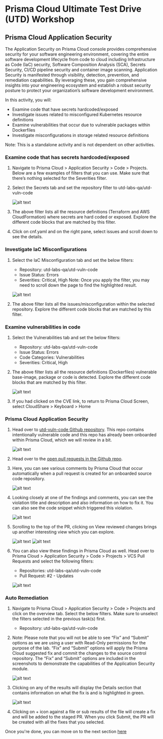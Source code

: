 # Prisma Cloud Ultimate Test Drive (UTD) Workshop
## Prisma Cloud Application Security
The Application Security on Prisma Cloud console provides comprehensive security for your software engineering environment, covering the entire software development lifecycle from code to cloud including Infrastructure as Code (IaC) security, Software Composition Analysis (SCA), Secrets Security, CI/CD pipeline security and container image scanning. Application Security is manifested through visibility, detection, prevention, and remediation capabilities. By leveraging these, you gain comprehensive insights into your engineering ecosystem and establish a robust security posture to protect your organization’s software development environment.

In this activity, you will:
* Examine code that have secrets hardcoded/exposed
* Investigate issues related to misconfigured Kubernetes resource definitions
* Examine vulnerabilities that occur due to vulnerable packages within Dockerfiles
* Investigate misconfigurations in storage related resource definitions

Note: This is a standalone activity and is not dependent on other activities.


### Examine code that has secrets hardcoded/exposed
1. Navigate to Prisma Cloud > Application Security > Code > Projects. Below are a few examples of filters that you can use. Make sure that there’s nothing selected for the Severities filter.
2. Select the Secrets tab and set the repository filter to utd-labs-qa/utd-vuln-code
    
    ![alt text](/resources/pcs-screen-82.png)

3. The above filter lists all the resource definitions (Terraform and AWS CloudFormation) where secrets are hard coded or exposed. Explore the different code blocks that are matched by this filter.
4. Click on cnf.yaml and on the right pane, select issues and scroll down to see the details.

### Investigate IaC Misconfigurations
1. Select the IaC Misconfiguration tab and set the below filters:
    * Repository: utd-labs-qa/utd-vuln-code
    * Issue Status: Errors
    * Severities: Critical, High
    Note: Once you apply the filter, you may need to scroll down the page to find the highlighted result.

    ![alt text](/resources/pcs-screen-83.png)

2. The above filter lists all the issues/misconfiguration within the selected repository. Explore the different code blocks that are matched by this filter.

### Examine vulnerabilities in code
1. Select the Vulnerabilities tab and set the below filters:
    * Repository: utd-labs-qa/utd-vuln-code
    * Issue Status: Errors
    * Code Categories: Vulnerabilities
    * Severities: Critical, High
2. The above filter lists all the resource definitions (Dockerfiles) vulnerable base-image, package or code is detected. Explore the different code blocks that are matched by this filter.

    ![alt text](/resources/pcs-screen-84.png)

3. If you had clicked on the CVE link, to return to Prisma Cloud Screen, select CloudShare > Keyboard > Home

### Prisma Cloud Application Security
1. Head over to [utd-vuln-code Github repository](https://github.com/utd-labs-qa/utd-vuln-code/tree/development). This repo contains intentionally vulnerable code and this repo has already been onboarded within Prisma Cloud, which we will review in a bit.

    ![alt text](/resources/pcs-screen-85.png)

2. Head over to the [open pull requests in the Github repo](https://github.com/utd-labs-qa/utd-vuln-code/pull/2).
3. Here, you can see various comments by Prisma Cloud that occur automatically when a pull request is created for an onboarded source code repository.

    ![alt text](/resources/pcs-screen-86.png)

4. Looking closely at one of the findings and comments, you can see the violation title and description and also information on how to fix it. You can also see the code snippet which triggered this violation.

    ![alt text](/resources/pcs-screen-87.png)

5. Scrolling to the top of the PR, clicking on View reviewed changes brings up another interesting view which you can explore.

    ![alt text](/resources/pcs-screen-88.png)
    ![alt text](/resources/pcs-screen-89.png)

6. You can also view these findings in Prisma Cloud as well. Head over to Prisma Cloud > Application Security > Code > Projects > VCS Pull Requests and select the following filters:
    * Repositories: utd-labs-qa/utd-vuln-code
    * Pull Request: #2 - Updates

    ![alt text](/resources/pcs-screen-90.png)

### Auto Remediation
1. Navigate to Prisma Cloud > Application Security > Code > Projects and click on the overview tab. Select the below filters. Make sure to unselect the filters selected in the previous task(s) first.
    * Repository: utd-labs-qa/utd-vuln-code
2. Note: Please note that you will not be able to see “Fix” and “Submit” options as we are using a user with Read-Only permissions for the purpose of the lab. “Fix” and “Submit” options will apply the Prisma Cloud suggested fix and commit the changes to the source control repository. The “Fix” and “Submit” options are included in the screenshots to demonstrate the capabilities of the Application Security module.

    ![alt text](/resources/pcs-screen-91.png)

3. Clicking on any of the results will display the Details section that contains information on what the fix is and is highlighted in green.

    ![alt text](/resources/pcs-screen-92.png)

4. Clicking on + icon against a file or sub results of the file will create a fix and will be added to the staged PR. When you click Submit, the PR will be created with all the fixes that you selected.

Once you're done, you can move on to the next section [here](/09-CICDSecurity.md)